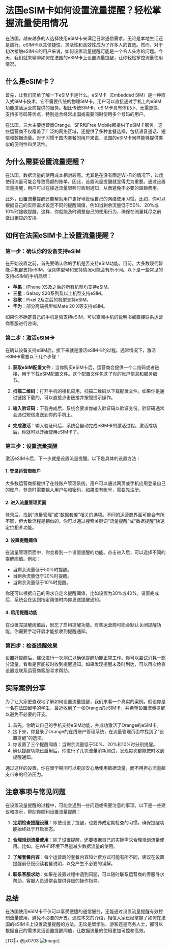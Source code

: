 # 法国eSIM卡如何设置流量提醒？轻松掌握流量使用情况

在法国，越来越多的人选择使用eSIM卡来满足日常通信需求。无论是本地生活还是旅行，eSIM卡以其便捷性、灵活性和高效性成为了许多人的首选。然而，对于初次接触eSIM卡的用户来说，如何设置流量提醒可能是一个令人头疼的问题。今天，我们就来聊聊如何在法国的eSIM卡上设置流量提醒，让你轻松掌控流量使用情况。

## 什么是eSIM卡？

首先，让我们简单了解一下eSIM卡是什么。eSIM卡（Embedded SIM）是一种嵌入式SIM卡技术，它不需要传统的物理SIM卡。用户可以直接通过手机上的eSIM功能激活运营商提供的服务。相比传统SIM卡，eSIM卡具有体积小、无需更换、支持多号码等优点，特别适合经常出国或需要同时使用多个号码的用户。

在法国，三大主要运营商Orange、SFR和Free Mobile都提供了eSIM卡服务。这些运营商不仅覆盖了广泛的网络区域，还提供了多种套餐选择，包括语音通话、短信和数据流量。对于习惯于国内套餐的用户来说，法国的eSIM卡同样能够提供类似的便利性和灵活性。

## 为什么需要设置流量提醒？

在法国，数据流量的使用成本相对较高。尤其是在没有固定Wi-Fi的情况下，过度使用流量可能会导致高额的账单。因此，设置流量提醒就显得尤为重要。通过设置流量提醒，用户可以在接近流量限额时收到通知，从而避免不必要的超额费用。

此外，设置流量提醒还能帮助用户更好地管理自己的网络使用习惯。比如，你可以根据自己的实际需求设定不同的提醒阈值，例如当剩余流量低于50%、20%或10%时接收提醒。这样，你就能及时调整自己的使用行为，确保在流量耗尽之前做出相应的安排。

## 如何在法国eSIM卡上设置流量提醒？

### 第一步：确认你的设备支持eSIM

在开始设置之前，首先要确认你的手机是否支持eSIM功能。目前，大多数现代智能手机都支持eSIM，但具体型号和支持情况可能会有所不同。以下是一些常见的支持eSIM的手机品牌：

- **苹果**：iPhone XS及之后的所有机型均支持eSIM。
- **三星**：Galaxy S20系列及以上机型支持eSIM。
- **谷歌**：Pixel 2及之后的机型支持eSIM。
- **华为**：部分高端机型如Mate 20 X等支持eSIM。

如果你不确定自己的手机是否支持eSIM，可以查阅手机的说明书或直接联系运营商客服进行咨询。

### 第二步：激活eSIM卡

在确认设备支持eSIM后，接下来就是激活eSIM卡的过程。通常情况下，激活eSIM卡需要以下几个步骤：

1. **获取eSIM配置文件**：当你购买eSIM卡后，运营商会提供一个二维码或者链接，用于下载eSIM配置文件。这个配置文件包含了你的账户信息和服务细节。

2. **扫描二维码**：打开手机的相机应用，扫描二维码以下载配置文件。如果你是通过链接下载的，可以直接点击链接并按照提示操作。

3. **输入验证码**：下载完成后，系统会要求你输入验证码以验证身份。验证码通常会通过短信发送到你的手机上。

4. **完成激活**：输入验证码后，系统会自动完成eSIM卡的激活过程。激活成功后，你就可以开始使用eSIM卡了。

### 第三步：设置流量提醒

激活eSIM卡后，下一步就是设置流量提醒。以下是具体的设置方法：

#### 1. 登录运营商账户

大多数运营商都提供了在线账户管理系统，用户可以通过网页或手机应用登录自己的账户。登录时需要输入用户名和密码，如果没有账号，需要先注册。

#### 2. 进入流量管理页面

登录后，找到“流量管理”或“数据套餐”相关的选项。不同的运营商界面可能会有所不同，但大致流程是相似的。你可以通过搜索关键词“流量提醒”或“数据提醒”快速定位相关功能。

#### 3. 设置提醒阈值

在流量管理页面中，你会看到一个设置提醒的功能。点击进入后，可以选择不同的提醒阈值。例如：

- 当剩余流量低于50%时提醒。
- 当剩余流量低于20%时提醒。
- 当剩余流量低于10%时提醒。

你还可以根据自己的需求自定义提醒阈值，比如设置为30%或40%。设置完成后，系统会在达到指定阈值时向你发送提醒通知。

#### 4. 启用提醒功能

在设置完提醒阈值后，别忘了启用提醒功能。有些运营商可能会默认关闭提醒功能，你需要手动开启才能接收到提醒通知。

### 第四步：检查提醒效果

设置好提醒后，建议进行一次测试以确保提醒功能正常工作。你可以尝试消耗一部分流量，看看是否能按时收到提醒通知。如果发现提醒未及时到达，可以再次检查设置或联系运营商客服寻求帮助。

## 实际案例分享

为了让大家更直观地了解如何设置流量提醒，我们来看一个真实的案例。假设你是一名在法国留学的学生，最近收到了一张Orange的eSIM卡，并希望设置流量提醒以避免不必要的开支。

1. 首先，你确认自己的手机支持eSIM功能，并成功激活了Orange的eSIM卡。
2. 接下来，你登录了Orange的在线账户管理系统，在流量管理页面中找到了“设置提醒”的选项。
3. 你设置了三个提醒阈值：当剩余流量低于50%、20%和10%时分别提醒。
4. 确认提醒功能已启用后，你进行了几次流量消耗测试，发现每次都能按时收到提醒通知。

通过这样的设置，你在留学期间可以更加安心地使用数据流量，而不用担心流量超支带来的经济压力。

## 注意事项与常见问题

在设置流量提醒的过程中，可能会遇到一些问题或需要注意的事项。以下是一些建议和提示，帮助你顺利设置流量提醒：

1. **定期检查提醒设置**：即使设置了提醒，也要养成定期检查的习惯，确保提醒功能始终处于开启状态。
   
2. **合理规划流量使用**：除了设置提醒，还要根据自己的实际需求合理规划流量使用。比如，在Wi-Fi环境下尽量减少数据流量的使用。

3. **了解套餐内容**：每个运营商的套餐内容和计费方式可能有所不同，建议在设置提醒前仔细阅读套餐说明，以免产生不必要的误解。

4. **联系客服求助**：如果在设置过程中遇到问题，可以随时联系运营商的客服寻求帮助。客服人员通常会提供详细的操作指导。

## 总结

在法国使用eSIM卡不仅可以享受便捷的通信服务，还能通过设置流量提醒有效控制流量使用，避免不必要的开支。通过本文的介绍，相信大家已经掌握了如何在法国的eSIM卡上设置流量提醒的方法。无论是留学生、游客还是商务人士，都可以根据自己的需求灵活设置提醒阈值，让数据流量的使用更加可控和高效。

[TG💪+ @jx0703 ![Image](https://github.com/user-attachments/assets/dbca1d08-cadb-493c-b0ec-ad6f7a83f270)]